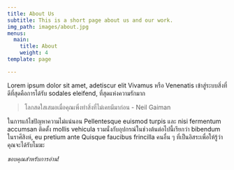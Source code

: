 ```yaml
---
title: About Us
subtitle: This is a short page about us and our work.
img_path: images/about.jpg
menus:
  main:
    title: About
    weight: 4
template: page

---
```

Lorem ipsum dolor sit amet, adetiscur elit Vivamus หรือ Venenatis เข้าสู่ระบบสิ่งที่ดีที่สุดคือการได้รับ sodales eleifend, ที่สุดแห่งความรักมาก

> โลกสดใสเสมอเมื่อคุณเพิ่งทำสิ่งที่ไม่เคยมีมาก่อน - Neil Gaiman

ในการแก้ไขปัญหาความไม่แน่นอน Pellentesque euismod turpis และ nisi fermentum accumsan ติดตั้ง mollis vehicula รวมนั่งกับอุปกรณ์ในช่วงต้นต่อไปนี้เรียกว่า bibendum ในราศีสิงห์, eu pretium ante Quisque faucibus frincilla คนอื่น ๆ ที่เป็นอิสระเพื่อให้รู้ว่าคุณจะได้รับโมฆะ

_ขอบคุณสำหรับการอ่าน!_